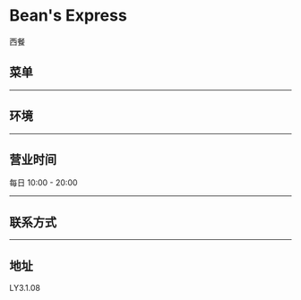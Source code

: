 # Bean's Express

西餐

## 菜单

---

## 环境

---

## 营业时间

每日 10:00 - 20:00

---

## 联系方式

---

## 地址

LY3.1.08

